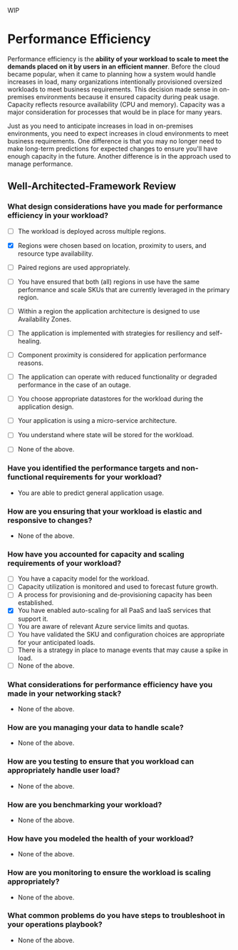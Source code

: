 WIP

# Performance Efficiency

Performance efficiency is the **ability of your workload to scale to meet the demands placed on it by users in an efficient manner**. Before the cloud became popular, when it came to planning how a system would handle increases in load, many organizations intentionally provisioned oversized workloads to meet business requirements. This decision made sense in on-premises environments because it ensured capacity during peak usage. Capacity reflects resource availability (CPU and memory). Capacity was a major consideration for processes that would be in place for many years.

Just as you need to anticipate increases in load in on-premises environments, you need to expect increases in cloud environments to meet business requirements. One difference is that you may no longer need to make long-term predictions for expected changes to ensure you'll have enough capacity in the future. Another difference is in the approach used to manage performance.

## Well-Architected-Framework Review

### What design considerations have you made for performance efficiency in your workload?

- [ ] The workload is deployed across multiple regions.
- [x] Regions were chosen based on location, proximity to users, and resource type availability.
- [ ] Paired regions are used appropriately.
- [ ] You have ensured that both (all) regions in use have the same performance and scale SKUs that are currently leveraged in the primary region.
- [ ] Within a region the application architecture is designed to use Availability Zones.
- [ ] The application is implemented with strategies for resiliency and self-healing.
- [ ] Component proximity is considered for application performance reasons.
- [ ] The application can operate with reduced functionality or degraded performance in the case of an outage.
- [ ] You choose appropriate datastores for the workload during the application design.
- [ ] Your application is using a micro-service architecture.
- [ ] You understand where state will be stored for the workload.
- [ ] None of the above.



### Have you identified the performance targets and non-functional requirements for your workload?

- You are able to predict general application usage.

### How are you ensuring that your workload is elastic and responsive to changes?

- None of the above.

### How have you accounted for capacity and scaling requirements of your workload?

- [ ] You have a capacity model for the workload.
- [ ] Capacity utilization is monitored and used to forecast future growth.
- [ ] A process for provisioning and de-provisioning capacity has been established.
- [x] You have enabled auto-scaling for all PaaS and IaaS services that support it.
- [ ] You are aware of relevant Azure service limits and quotas.
- [ ] You have validated the SKU and configuration choices are appropriate for your anticipated loads.
- [ ] There is a strategy in place to manage events that may cause a spike in load.
- [ ] None of the above.

### What considerations for performance efficiency have you made in your networking stack?

- None of the above.

### How are you managing your data to handle scale?

- None of the above.

### How are you testing to ensure that you workload can appropriately handle user load?

- None of the above.

### How are you benchmarking your workload?

- None of the above.

### How have you modeled the health of your workload?

- None of the above.

### How are you monitoring to ensure the workload is scaling appropriately?

- None of the above.

### What common problems do you have steps to troubleshoot in your operations playbook?

- None of the above.
